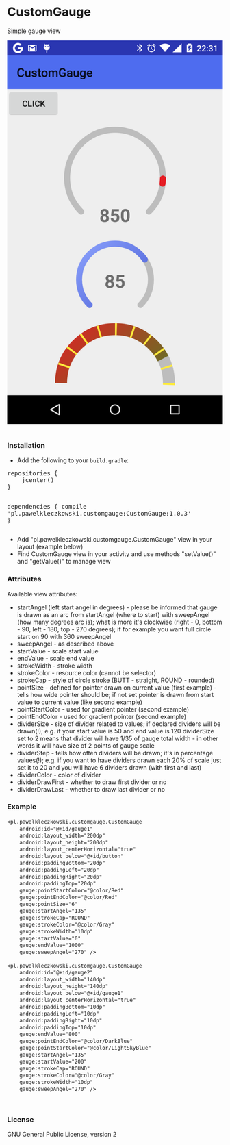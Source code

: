 CustomGauge
===========

Simple gauge view

<img style="float: right" src="example.png" title="CustomGauge Example">


&nbsp;

### Installation

 * Add the following to your <code>build.gradle</code>:


<div class="highlight highlight-source-groovy-gradle"><pre><span class="pl-en">repositories</span> {
    jcenter()
}

<span class="pl-en">dependencies</span> {
    compile <span class="pl-s"><span class="pl-pds">'</span>pl.pawelkleczkowski.customgauge:CustomGauge:1.0.3<span class="pl-pds">'</span></span>
}</pre></div>
 * Add "pl.pawelkleczkowski.customgauge.CustomGauge" view in your layout (example below)
 * Find CustomGauge view in your activity and use methods "setValue()" and "getValue()" to manage view

### Attributes

Available view attributes:

 * startAngel (left start angel in degrees) - please be informed that gauge is drawn as an arc from startAngel (where to start) with sweepAngel (how many degrees arc is); what is more it's clockwise (right - 0, bottom - 90, left - 180, top - 270 degrees); if for example you want full circle start on 90 with 360 sweepAngel
 * sweepAngel - as described above
 * startValue - scale start value
 * endValue - scale end value
 * strokeWidth - stroke width
 * strokeColor - resource color (cannot be selector)
 * strokeCap - style of circle stroke (BUTT - straight, ROUND - rounded)
 * pointSize - defined for pointer drawn on current value (first example) - tells how wide pointer should be; if not set pointer is drawn from start value to current value (like second example)
 * pointStartColor - used for gradient pointer (second example)
 * pointEndColor - used for gradient pointer (second example)
 * dividerSize - size of divider related to values; if declared dividers will be drawn(!); e.g. if your start value is 50 and end value is 120 dividerSize set to 2 means that divider will have 1/35 of gauge total width - in other words it will have size of 2 points of gauge scale
 * dividerStep - tells how often dividers will be drawn; it's in percentage values(!); e.g. if you want to have dividers drawn each 20% of scale just set it to 20 and you will have 6 dividers drawn (with first and last)
 * dividerColor - color of divider
 * dividerDrawFirst - whether to draw first divider or no
 * dividerDrawLast - whether to draw last divider or no



### Example

    
    <pl.pawelkleczkowski.customgauge.CustomGauge
        android:id="@+id/gauge1"
        android:layout_width="200dp"
        android:layout_height="200dp"
        android:layout_centerHorizontal="true"
        android:layout_below="@+id/button"
        android:paddingBottom="20dp"
        android:paddingLeft="20dp"
        android:paddingRight="20dp"
        android:paddingTop="20dp"
        gauge:pointStartColor="@color/Red"
        gauge:pointEndColor="@color/Red"
        gauge:pointSize="6"
        gauge:startAngel="135"
        gauge:strokeCap="ROUND"
        gauge:strokeColor="@color/Gray"
        gauge:strokeWidth="10dp"
        gauge:startValue="0"
        gauge:endValue="1000"    
        gauge:sweepAngel="270" />

    <pl.pawelkleczkowski.customgauge.CustomGauge
        android:id="@+id/gauge2"
        android:layout_width="140dp"
        android:layout_height="140dp"
        android:layout_below="@+id/gauge1"
        android:layout_centerHorizontal="true"
        android:paddingBottom="10dp"
        android:paddingLeft="10dp"
        android:paddingRight="10dp"
        android:paddingTop="10dp"
        gauge:endValue="800"
        gauge:pointEndColor="@color/DarkBlue"
        gauge:pointStartColor="@color/LightSkyBlue"
        gauge:startAngel="135"
        gauge:startValue="200"
        gauge:strokeCap="ROUND"
        gauge:strokeColor="@color/Gray"
        gauge:strokeWidth="10dp"
        gauge:sweepAngel="270" />

&nbsp;

### License

GNU General Public License, version 2